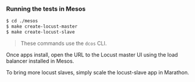 ### Running the tests in Mesos

```bash
$ cd ./mesos
$ make create-locust-master
$ make create-locust-slave
```

> These commands use the `dcos` CLI.

Once apps install, open the URL to the Locust master UI using the load balancer installed in Mesos. 

To bring more locust slaves, simply scale the locust-slave app in Marathon.
